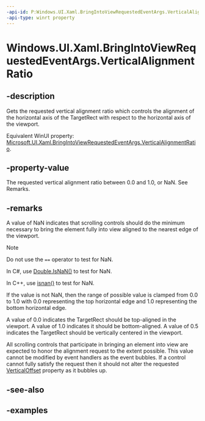 ```yaml
---
-api-id: P:Windows.UI.Xaml.BringIntoViewRequestedEventArgs.VerticalAlignmentRatio
-api-type: winrt property
---
```


<!-- Property syntax.
public double VerticalAlignmentRatio { get; }
-->

# Windows.UI.Xaml.BringIntoViewRequestedEventArgs.VerticalAlignmentRatio

## -description
Gets the requested vertical alignment ratio which controls the alignment of the horizontal axis of the TargetRect with respect to the horizontal axis of the viewport. 

Equivalent WinUI property: [Microsoft.UI.Xaml.BringIntoViewRequestedEventArgs.VerticalAlignmentRatio](/windows/winui/api/microsoft.ui.xaml.bringintoviewrequestedeventargs.verticalalignmentratio).

## -property-value

The requested vertical alignment ratio between 0.0 and 1.0, or NaN. See Remarks.

## -remarks
A value of NaN indicates that scrolling controls should do the minimum necessary to bring the element fully into view aligned to the nearest edge of the viewport.

> [!NOTE]
> Do not use the `==` operator to test for NaN.
>
> In C#, use [Double.IsNaN()](/dotnet/api/system.double.isnan?view=dotnet-uwp-10.0&preserve-view=true) to test for NaN.
>
> In C++, use [isnan()](/cpp/c-runtime-library/reference/isnan-isnan-isnanf) to test for NaN.

If the value is not NaN, then the range of possible value is clamped from 0.0 to 1.0 with 0.0 representing the top horizontal edge and 1.0 representing the bottom horizontal edge.

A value of 0.0 indicates the TargetRect should be top-aligned in the viewport. A value of 1.0 indicates it should be bottom-aligned. A value of 0.5 indicates the TargetRect should be vertically centered in the viewport.

All scrolling controls that participate in bringing an element into view are expected to honor the alignment request to the extent possible. This value cannot be modified by event handlers as the event bubbles. If a control cannot fully satisfy the request then it should not alter the requested [VerticalOffset](bringintoviewrequestedeventargs_verticaloffset.md) property as it bubbles up.

## -see-also

## -examples

